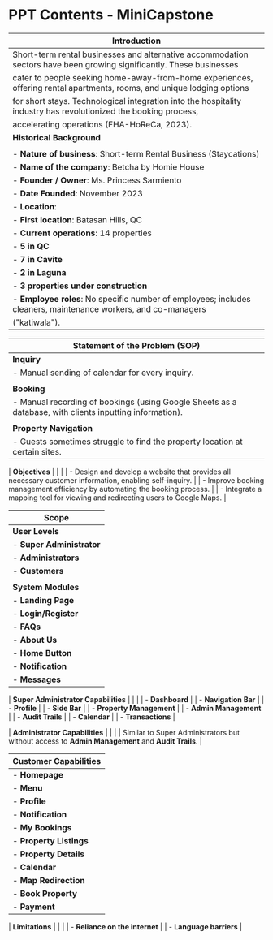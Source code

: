 # PPT Contents - MiniCapstone

| **Introduction**                                                                                                        |
|-------------------------------------------------------------------------------------------------------------------------|
| Short-term rental businesses and alternative accommodation sectors have been growing significantly. These businesses    |
| cater to people seeking home-away-from-home experiences, offering rental apartments, rooms, and unique lodging options  |
| for short stays. Technological integration into the hospitality industry has revolutionized the booking process,        |
| accelerating operations (FHA-HoReCa, 2023).                                                                             |
| **Historical Background**                                                                                               |
|                                                                                                                         |
| - **Nature of business**: Short-term Rental Business (Staycations)                                                     |
| - **Name of the company**: Betcha by Homie House                                                                        |
| - **Founder / Owner**: Ms. Princess Sarmiento                                                                          |
| - **Date Founded**: November 2023                                                                                      |
| - **Location**:                                                                                                        |
|   - **First location**: Batasan Hills, QC                                                                              |
|   - **Current operations**: 14 properties                                                                              |
|     - **5 in QC**                                                                                                      |
|     - **7 in Cavite**                                                                                                  |
|     - **2 in Laguna**                                                                                                  |
|     - **3 properties under construction**                                                                              |
| - **Employee roles**: No specific number of employees; includes cleaners, maintenance workers, and co-managers         |
|   ("katiwala").                                                                                                        |

| **Statement of the Problem (SOP)**                                                                                     |
|-------------------------------------------------------------------------------------------------------------------------|
| **Inquiry**                                                                                                            |
| - Manual sending of calendar for every inquiry.                                                                        |
|                                                                                                                        |
| **Booking**                                                                                                            |
| - Manual recording of bookings (using Google Sheets as a database, with clients inputting information).                |
|                                                                                                                        |
| **Property Navigation**                                                                                               |
| - Guests sometimes struggle to find the property location at certain sites.                                            |

| **Objectives**                                                                                                         |
|                                                                                                                        |
| - Design and develop a website that provides all necessary customer information, enabling self-inquiry.                |
| - Improve booking management efficiency by automating the booking process.                                             |
| - Integrate a mapping tool for viewing and redirecting users to Google Maps.                                           |

| **Scope**                                                                                                              |
|-------------------------------------------------------------------------------------------------------------------------|
| **User Levels**                                                                                                        |
| - **Super Administrator**                                                                                              |
| - **Administrators**                                                                                                   |
| - **Customers**                                                                                                        |
|                                                                                                                        |
| **System Modules**                                                                                                     |
| - **Landing Page**                                                                                                     |
| - **Login/Register**                                                                                                   |
| - **FAQs**                                                                                                             |
| - **About Us**                                                                                                         |
| - **Home Button**                                                                                                      |
| - **Notification**                                                                                                     |
| - **Messages**                                                                                                         |

| **Super Administrator Capabilities**                                                                                   |
|                                                                                                                        |
| - **Dashboard**                                                                                                        |
| - **Navigation Bar**                                                                                                   |
| - **Profile**                                                                                                          |
| - **Side Bar**                                                                                                         |
| - **Property Management**                                                                                              |
| - **Admin Management**                                                                                                |
| - **Audit Trails**                                                                                                     |
| - **Calendar**                                                                                                         |
| - **Transactions**                                                                                                     |

| **Administrator Capabilities**                                                                                        |
|                                                                                                                        |
| Similar to Super Administrators but without access to **Admin Management** and **Audit Trails**.                       |

| **Customer Capabilities**                                                                                             |
|-------------------------------------------------------------------------------------------------------------------------|
| - **Homepage**                                                                                                         |
| - **Menu**                                                                                                             |
| - **Profile**                                                                                                          |
| - **Notification**                                                                                                     |
| - **My Bookings**                                                                                                      |
| - **Property Listings**                                                                                               |
| - **Property Details**                                                                                                |
| - **Calendar**                                                                                                        |
| - **Map Redirection**                                                                                                 |
| - **Book Property**                                                                                                   |
| - **Payment**                                                                                                         |

| **Limitations**                                                                                                       |
|                                                                                                                        |
| - **Reliance on the internet**                                                                                        |
| - **Language barriers**                                                                                               |
